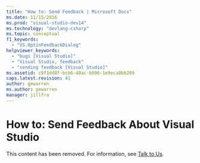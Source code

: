 ```yaml
---
title: "How to: Send Feedback | Microsoft Docs"
ms.date: 11/15/2016
ms.prod: "visual-studio-dev14"
ms.technology: "devlang-csharp"
ms.topic: conceptual
f1_keywords:
  - "VS.OptinFeedbackDialog"
helpviewer_keywords:
  - "bugs [Visual Studio]"
  - "Visual Studio, feedback"
  - "sending feedback [Visual Studio]"
ms.assetid: c9f1dd8f-bcb6-40ac-b896-1e9eca0bb209
caps.latest.revision: 41
author: gewarren
ms.author: gewarren
manager: jillfra
---
```

# How to: Send Feedback About Visual Studio
This content has been removed. For information, see [Talk to Us](../ide/talk-to-us.md).